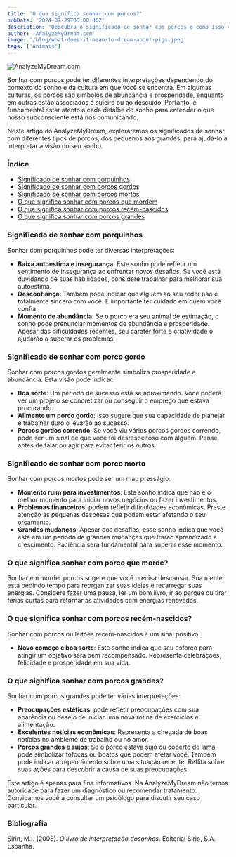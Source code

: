 ```yaml
---
title: 'O que significa sonhar com porcos?'
pubDate: '2024-07-29T05:00:00Z'
description: 'Descubra o significado de sonhar com porcos e como isso varia dependendo do contexto do sonho, desde porcos pequenos até porcos grandes.'
author: 'AnalyzeMyDream.com'
image: '/blog/what-does-it-mean-to-dream-about-pigs.jpeg'
tags: ['Animais']
---
```


![AnalyzeMyDream.com](/blog/what-does-it-mean-to-dream-about-pigs.jpeg)

Sonhar com porcos pode ter diferentes interpretações dependendo do contexto do sonho e da cultura em que você se encontra. Em algumas culturas, os porcos são símbolos de abundância e prosperidade, enquanto em outras estão associados à sujeira ou ao descuido. Portanto, é fundamental estar atento a cada detalhe do sonho para entender o que nosso subconsciente está nos comunicando.

Neste artigo do AnalyzeMyDream, exploraremos os significados de sonhar com diferentes tipos de porcos, dos pequenos aos grandes, para ajudá-lo a interpretar a visão do seu sonho.

### Índice

- [Significado de sonhar com porquinhos](#significado-de-sonhar-com-porcos-pequenos)
- [Significado de sonhar com porcos gordos](#significado-de-sonhar-com-porcos-gordos)
- [Significado de sonhar com porcos mortos](#significado-de-sonhar-com-porcos-mortos)
- [O que significa sonhar com porcos que mordem](#o-que-significa-sonhar-com-porcos-que-mordem)
- [O que significa sonhar com porcos recém-nascidos](#o-que-significa-sonhar-com-porcos-recém-nascidos)
- [O que significa sonhar com porcos grandes](#o-que-significa-sonhar-com-porcos-grandes)

### Significado de sonhar com porquinhos

Sonhar com porquinhos pode ter diversas interpretações:

- **Baixa autoestima e insegurança**: Este sonho pode refletir um sentimento de insegurança ao enfrentar novos desafios. Se você está duvidando de suas habilidades, considere trabalhar para melhorar sua autoestima.
- **Desconfiança**: Também pode indicar que alguém ao seu redor não é totalmente sincero com você. É importante ter cuidado em quem você confia.
- **Momento de abundância**: Se o porco era seu animal de estimação, o sonho pode prenunciar momentos de abundância e prosperidade. Apesar das dificuldades recentes, seu caráter forte e criatividade o ajudarão a superar os problemas.

### Significado de sonhar com porco gordo

Sonhar com porcos gordos geralmente simboliza prosperidade e abundância. Esta visão pode indicar:

- **Boa sorte**: Um período de sucesso está se aproximando. Você poderá ver um projeto se concretizar ou conseguir o emprego que estava procurando.
- **Alimente um porco gordo**: Isso sugere que sua capacidade de planejar e trabalhar duro o levarão ao sucesso.
- **Porcos gordos correndo**: Se você viu vários porcos gordos correndo, pode ser um sinal de que você foi desrespeitoso com alguém. Pense antes de falar ou agir para evitar ferir os outros.

### Significado de sonhar com porco morto

Sonhar com porcos mortos pode ser um mau presságio:

- **Momento ruim para investimentos**: Este sonho indica que não é o melhor momento para iniciar novos negócios ou fazer investimentos.
- **Problemas financeiros**: podem refletir dificuldades econômicas. Preste atenção às pequenas despesas que podem estar afetando o seu orçamento.
- **Grandes mudanças**: Apesar dos desafios, esse sonho indica que você está em um período de grandes mudanças que trarão aprendizado e crescimento. Paciência será fundamental para superar esse momento.

### O que significa sonhar com porco que morde?

Sonhar em morder porcos sugere que você precisa descansar. Sua mente está pedindo tempo para reorganizar suas ideias e recarregar suas energias. Considere fazer uma pausa, ler um bom livro, ir ao parque ou tirar férias curtas para retornar às atividades com energias renovadas.

### O que significa sonhar com porcos recém-nascidos?

Sonhar com porcos ou leitões recém-nascidos é um sinal positivo:

- **Novo começo e boa sorte**: Este sonho indica que seu esforço para atingir um objetivo será bem recompensado. Representa celebrações, felicidade e prosperidade em sua vida.

### O que significa sonhar com porcos grandes?

Sonhar com porcos grandes pode ter várias interpretações:

- **Preocupações estéticas**: pode refletir preocupações com sua aparência ou desejo de iniciar uma nova rotina de exercícios e alimentação.
- **Excelentes notícias econômicas**: Representa a chegada de boas notícias no ambiente de trabalho ou no amor.
- **Porcos grandes e sujos**: Se o porco estava sujo ou coberto de lama, pode simbolizar fofocas ou boatos que podem afetar você. Também pode indicar arrependimento sobre uma situação recente. Reflita sobre suas ações para descobrir a causa de suas preocupações.

Este artigo é apenas para fins informativos. Na AnalyzeMyDream não temos autoridade para fazer um diagnóstico ou recomendar tratamento. Convidamos você a consultar um psicólogo para discutir seu caso particular.

### Bibliografia

Sirin, M.I. (2008). *O livro de interpretação dosonhos*. Editorial Sírio, S.A. Espanha.
